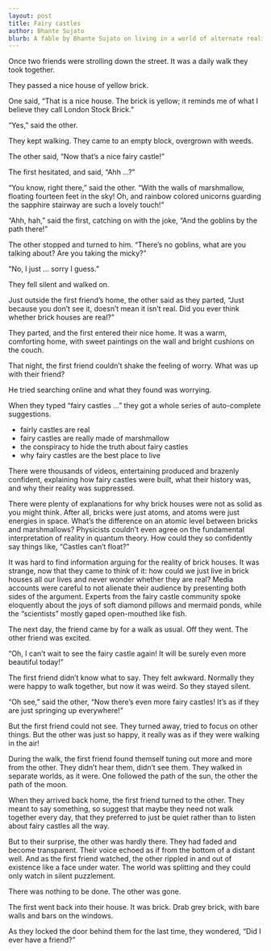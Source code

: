 ```yaml
---
layout: post
title: Fairy castles
author: Bhante Sujato
blurb: A fable by Bhante Sujato on living in a world of alternate realities
---
```


Once two friends were strolling down the street. It was a daily walk they took together. 

They passed a nice house of yellow brick. 

One said, “That is a nice house. The brick is yellow; it reminds me of what I believe they call London Stock Brick.”

“Yes,” said the other.

They kept walking. They came to an empty block, overgrown with weeds. 

The other said, “Now that’s a nice fairy castle!” 

The first hesitated, and said, “Ahh …?”

“You know, right there,” said the other. “With the walls of marshmallow, floating fourteen feet in the sky! Oh, and rainbow colored unicorns guarding the sapphire stairway are such a lovely touch!”

“Ahh, hah,” said the first, catching on with the joke, “And the goblins by the path there!”

The other stopped and turned to him. “There’s no goblins, what are you talking about? Are you taking the micky?”

“No, I just … sorry I guess.” 

They fell silent and walked on.

Just outside the first friend’s home, the other said as they parted, “Just because you don’t see it, doesn’t mean it isn’t real. Did you ever think whether brick houses are real?”

They parted, and the first entered their nice home. It was a warm, comforting home, with sweet paintings on the wall and bright cushions on the couch. 

That night, the first friend couldn’t shake the feeling of worry. What was up with their friend?

He tried searching online and what they found was worrying.

When they typed “fairy castles …” they got a whole series of auto-complete suggestions.

- fairly castles are real
- fairy castles are really made of marshmallow
- the conspiracy to hide the truth about fairy castles 
- why fairy castles are the best place to live

There were thousands of videos, entertaining produced and brazenly confident, explaining how fairy castles were built, what their history was, and why their reality was suppressed. 

There were plenty of explanations for why brick houses were not as solid as you might think. After all, bricks were just atoms, and atoms were just energies in space. What’s the difference on an atomic level between bricks and marshmallows? Physicists couldn’t even agree on the fundamental interpretation of reality in quantum theory. How could they so confidently say things like, “Castles can’t float?”

It was hard to find information arguing for the reality of brick houses. It was strange, now that they came to think of it: how could we just live in brick houses all our lives and never wonder whether they are real? Media accounts were careful to not alienate their audience by presenting both sides of the argument. Experts from the fairy castle community spoke eloquently about the joys of soft diamond pillows and mermaid ponds, while the “scientists” mostly gaped open-mouthed like fish.

The next day, the friend came by for a walk as usual. Off they went. The other friend was excited.

“Oh, I can’t wait to see the fairy castle again! It will be surely even more beautiful today!”

The first friend didn’t know what to say. They felt awkward. Normally they were happy to walk together, but now it was weird. So they stayed silent.

“Oh see,” said the other, “Now there’s even more fairy castles! It’s as if they are just springing up everywhere!” 

But the first friend could not see. They turned away, tried to focus on other things. But the other was just so happy, it really was as if they were walking in the air!

During the walk, the first friend found themself tuning out more and more from the other. They didn’t hear them, didn’t see them. They walked in separate worlds, as it were. One followed the path of the sun, the other the path of the moon.

When they arrived back home, the first friend turned to the other. They meant to say something, so suggest that maybe they need not walk together every day, that they preferred to just be quiet rather than to listen about fairy castles all the way. 

But to their surprise, the other was hardly there. They had faded and become transparent. Their voice echoed as if from the bottom of a distant well. And as the first friend watched, the other rippled in and out of existence like a face under water. The world was splitting and they could only watch in silent puzzlement.

There was nothing to be done. The other was gone. 

The first went back into their house. It was brick. Drab grey brick, with bare walls and bars on the windows.

As they locked the door behind them for the last time, they wondered, “Did I ever have a friend?”

